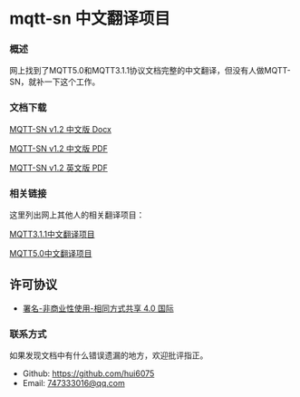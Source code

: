 # mqtt-sn 中文翻译项目

### 概述

网上找到了MQTT5.0和MQTT3.1.1协议文档完整的中文翻译，但没有人做MQTT-SN，就补一下这个工作。

### 文档下载

[MQTT-SN v1.2 中文版 Docx](https://github.com/hupan-seu/mqtt-sn_v1.2_zh_cn/blob/master/mqtt-sn_zh_cn.docx)  

[MQTT-SN v1.2 中文版 PDF](https://github.com/hupan-seu/mqtt-sn_v1.2_zh_cn/blob/master/mqtt-sn_zh_cn.pdf) 

[MQTT-SN v1.2 英文版 PDF](http://mqtt.org/new/wp-content/uploads/2009/06/MQTT-SN_spec_v1.2.pdf)

### 相关链接

这里列出网上其他人的相关翻译项目：  

[MQTT3.1.1中文翻译项目](https://github.com/mcxiaoke/mqtt)

[MQTT5.0中文翻译项目](https://github.com/hui6075/mqtt_v5)  

## 许可协议

- [署名-非商业性使用-相同方式共享 4.0 国际](https://creativecommons.org/licenses/by-nc-sa/4.0/legalcode) 

### 联系方式

如果发现文档中有什么错误遗漏的地方，欢迎批评指正。  

- Github: <https://github.com/hui6075>
- Email: 747333016@qq.com

